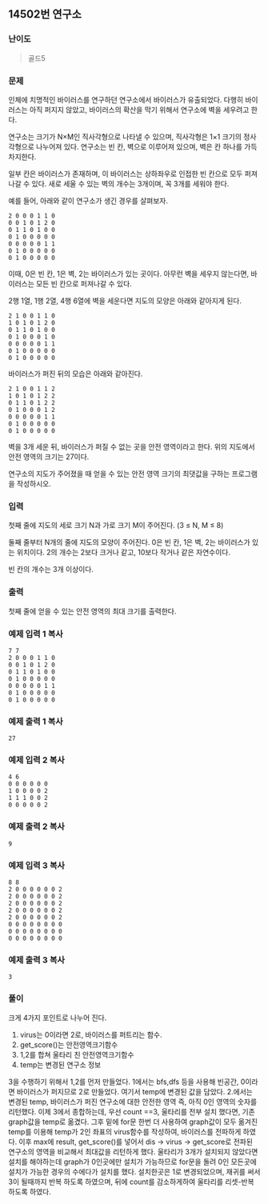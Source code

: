 ## 14502번 연구소

### 난이도

> 골드5

### 문제

인체에 치명적인 바이러스를 연구하던 연구소에서 바이러스가 유출되었다. 다행히 바이러스는 아직 퍼지지 않았고, 바이러스의 확산을 막기 위해서 연구소에 벽을 세우려고 한다.

연구소는 크기가 N×M인 직사각형으로 나타낼 수 있으며, 직사각형은 1×1 크기의 정사각형으로 나누어져 있다. 연구소는 빈 칸, 벽으로 이루어져 있으며, 벽은 칸 하나를 가득 차지한다.

일부 칸은 바이러스가 존재하며, 이 바이러스는 상하좌우로 인접한 빈 칸으로 모두 퍼져나갈 수 있다. 새로 세울 수 있는 벽의 개수는 3개이며, 꼭 3개를 세워야 한다.

예를 들어, 아래와 같이 연구소가 생긴 경우를 살펴보자.

```
2 0 0 0 1 1 0
0 0 1 0 1 2 0
0 1 1 0 1 0 0
0 1 0 0 0 0 0
0 0 0 0 0 1 1
0 1 0 0 0 0 0
0 1 0 0 0 0 0
```

이때, 0은 빈 칸, 1은 벽, 2는 바이러스가 있는 곳이다. 아무런 벽을 세우지 않는다면, 바이러스는 모든 빈 칸으로 퍼져나갈 수 있다.

2행 1열, 1행 2열, 4행 6열에 벽을 세운다면 지도의 모양은 아래와 같아지게 된다.

```
2 1 0 0 1 1 0
1 0 1 0 1 2 0
0 1 1 0 1 0 0
0 1 0 0 0 1 0
0 0 0 0 0 1 1
0 1 0 0 0 0 0
0 1 0 0 0 0 0
```

바이러스가 퍼진 뒤의 모습은 아래와 같아진다.

```
2 1 0 0 1 1 2
1 0 1 0 1 2 2
0 1 1 0 1 2 2
0 1 0 0 0 1 2
0 0 0 0 0 1 1
0 1 0 0 0 0 0
0 1 0 0 0 0 0
```

벽을 3개 세운 뒤, 바이러스가 퍼질 수 없는 곳을 안전 영역이라고 한다. 위의 지도에서 안전 영역의 크기는 27이다.

연구소의 지도가 주어졌을 때 얻을 수 있는 안전 영역 크기의 최댓값을 구하는 프로그램을 작성하시오.

### 입력

첫째 줄에 지도의 세로 크기 N과 가로 크기 M이 주어진다. (3 ≤ N, M ≤ 8)

둘째 줄부터 N개의 줄에 지도의 모양이 주어진다. 0은 빈 칸, 1은 벽, 2는 바이러스가 있는 위치이다. 2의 개수는 2보다 크거나 같고, 10보다 작거나 같은 자연수이다.

빈 칸의 개수는 3개 이상이다.

### 출력

첫째 줄에 얻을 수 있는 안전 영역의 최대 크기를 출력한다.

### 예제 입력 1 복사

```
7 7
2 0 0 0 1 1 0
0 0 1 0 1 2 0
0 1 1 0 1 0 0
0 1 0 0 0 0 0
0 0 0 0 0 1 1
0 1 0 0 0 0 0
0 1 0 0 0 0 0
```

### 예제 출력 1 복사

```
27
```

### 예제 입력 2 복사

```
4 6
0 0 0 0 0 0
1 0 0 0 0 2
1 1 1 0 0 2
0 0 0 0 0 2
```

### 예제 출력 2 복사

```
9
```

### 예제 입력 3 복사

```
8 8
2 0 0 0 0 0 0 2
2 0 0 0 0 0 0 2
2 0 0 0 0 0 0 2
2 0 0 0 0 0 0 2
2 0 0 0 0 0 0 2
0 0 0 0 0 0 0 0
0 0 0 0 0 0 0 0
0 0 0 0 0 0 0 0
```

### 예제 출력 3 복사

```
3
```

### 풀이

크게 4가지 포인트로 나누어 진다.

1. virus는 0이라면 2로, 바이러스를 퍼트리는 함수.
2. get_score()는 안전영역크기함수
3. 1,2를 합쳐 울타리 친 안전영역크기함수
4. temp는 변경된 연구소 정보

3을 수행하기 위해서 1,2를 먼저 만들었다.
1에서는 bfs,dfs 등을 사용해 빈공간, 0이라면 바이러스가
퍼지므로 2로 만들었다. 여기서 temp에 변경된 값을 담았다. 2.에서는 변경된 temp, 바이러스가 퍼진 연구소에 대한
안전한 영역 즉, 아직 0인 영역의 숫자를 리턴했다.
이제 3에서 종합하는데, 우선 count ==3, 울타리를 전부 설치
했다면, 기존 graph값을 temp로 옮겼다. 그후 밑에 for문
한번 더 사용하여 graph값이 모두 옮겨진 temp를 이용해
temp가 2인 좌표의 virus함수를 작성하여, 바이러스를 전파하게 하였다. 이후 max에 result, get_score()를 넣어서
dis -> virus -> get_score로 전파된 연구소의 영역을 비교해서
최대값을 리턴하게 했다.
울타리가 3개가 설치되지 않았다면 설치를 해야하는데
graph가 0인곳에만 설치가 가능하므로 for문을 돌려 0인 모든곳에 설치가 가능한 경우의 수에다가 설치를 했다.
설치한곳은 1로 변경되었으며, 재귀를 써서 3이 될때까지 반복
하도록 하였으며, 뒤에 count를 감소하게하여 울타리를 리셋-반복 하도록 하였다.
